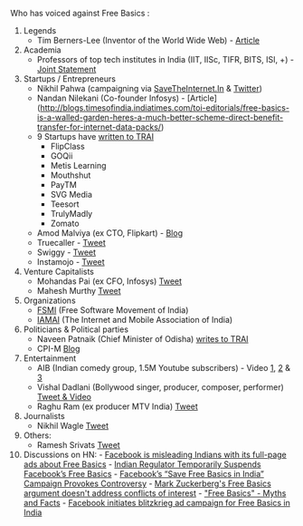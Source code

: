 
Who has voiced against Free Basics : 

 1. Legends
     - Tim Berners-Lee (Inventor of the World Wide Web) - [Article](http://www.theguardian.com/technology/2015/may/29/tim-berners-lee-urges-britain-to-fight-snoopers-charter)
 2. Academia
     - Professors of top tech institutes in India (IIT, IISc, TIFR, BITS, ISI, +) - [Joint Statement](https://docs.google.com/document/d/1iQ1F7-S4NCGqp1FyKiDcK2J1eV4VNqM2B1qC3O4OlfA/edit?pref=2&pli=1) 
 3. Startups / Entrepreneurs 
     - Nikhil Pahwa (campaigning via [SaveTheInternet.In](www.savetheinternet.in) & [Twitter](twitter.com/nixxin))
     - Nandan Nilekani (Co-founder Infosys) - [Article] (http://blogs.timesofindia.indiatimes.com/toi-editorials/free-basics-is-a-walled-garden-heres-a-much-better-scheme-direct-benefit-transfer-for-internet-data-packs/)
     - 9 Startups have [written to TRAI](http://indianexpress.com/article/technology/tech-news-technology/facebooks-free-basics-9-indian-startup-ceos-jointly-write-to-trai-chairman-against-it/)
         - FlipClass
         - GOQii
         - Metis Learning
         - Mouthshut
         - PayTM
         - SVG Media
         - Teesort
         - TrulyMadly
         - Zomato
     - Amod Malviya (ex CTO, Flipkart) - [Blog](https://medium.com/@amod/the-broken-analogy-toll-free-vs-zero-rating-c4a8cd383e69)
     - Truecaller - [Tweet](https://twitter.com/Truecaller/status/679894955360260096)
     - Swiggy - [Tweet](https://twitter.com/swiggy_in/status/682129379921559552)
     - Instamojo - [Tweet](https://twitter.com/sampad/status/679176083082633216)
 4. Venture Capitalists 
     - Mohandas Pai (ex CFO, Infosys) [Tweet](https://twitter.com/TVMohandasPai/status/682411029330919424)
     - Mahesh Murthy [Tweet](https://twitter.com/maheshmurthy/status/681962209157632000)
 5. Organizations
     - [FSMI](http://saynotofreebasics.fsmi.in/) (Free Software Movement of India) 
     - [IAMAI](http://tech.firstpost.com/news-analysis/iamai-against-platforms-like-free-basics-says-telcos-shouldnt-have-differential-pricing-293065.html) (The Internet and Mobile Association of India) 
 6. Politicians & Political parties
     - Naveen Patnaik (Chief Minister of Odisha) [writes to TRAI](http://www.scribd.com/doc/262137872/Naveen-Patnaik-s-Letter-to-TRAI)
     - CPI-M [Blog](http://cpim.org/views/facebooks-fraudulent-campaign-free-basics)
 7. Entertainment
    - AIB (Indian comedy group, 1.5M Youtube subscribers) - Video [1](https://www.youtube.com/watch?v=mfY1NKrzqi0),  [2](https://www.youtube.com/watch?v=W0w_YhZUYeA) & [3](https://www.youtube.com/watch?v=AAQWsTFF0BM)
    - Vishal Dadlani (Bollywood singer, producer, composer, performer) [Tweet & Video](https://twitter.com/VishalDadlani/status/680482523147665408) 
    - Raghu Ram (ex producer MTV India) [Tweet](https://twitter.com/tweetfromRaghu/status/680694706552979456) 
 8. Journalists
    - Nikhil Wagle [Tweet](https://twitter.com/waglenikhil/status/681341414404403200)
 9. Others:
     - Ramesh Srivats [Tweet](https://twitter.com/rameshsrivats/status/682091113440608256) 
 10. Discussions on HN:
    - [Facebook is misleading Indians with its full-page ads about Free Basics](https://news.ycombinator.com/item?id=10791198)
    - [Indian Regulator Temporarily Suspends Facebook’s Free Basics](https://news.ycombinator.com/item?id=10782890)
    - [Facebook’s “Save Free Basics in India” Campaign Provokes Controversy](https://news.ycombinator.com/item?id=10776426)
    - [Mark Zuckerberg's Free Basics argument doesn't address conflicts of interest](https://news.ycombinator.com/item?id=10816171)
    - ["Free Basics" - Myths and Facts](https://news.ycombinator.com/item?id=10793344)
    - [Facebook initiates blitzkrieg ad campaign for Free Basics in India](https://news.ycombinator.com/item?id=10782642)
